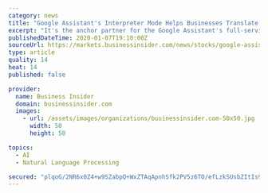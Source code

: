 ```yaml
---
category: news
title: "Google Assistant's Interpreter Mode Helps Businesses Translate Conversations with Customers Across 29 Languages"
excerpt: "It's the anchor partner for the Google Assistant's full-service interpreter mode translation solution. Volara's proprietary software creates a business tool atop the leading smart speakers and natural language processing platforms. Volara's hassle free implementation and support ensures seamless execution of voice assistant solutions."
publishedDateTime: 2020-01-07T19:10:00Z
sourceUrl: https://markets.businessinsider.com/news/stocks/google-assistant-s-interpreter-mode-helps-businesses-translate-conversations-with-customers-across-29-languages-1028800910
type: article
quality: 14
heat: 14
published: false

provider:
  name: Business Insider
  domain: businessinsider.com
  images:
    - url: /assets/images/organizations/businessinsider.com-50x50.jpg
      width: 50
      height: 50

topics:
  - AI
  - Natural Language Processing

secured: "plqoG/2NR6x0Z4+w9SZabpQ+WxZTAqApnhSfk2PV5z6TO/efLzkSUsbZItIs9uGlvGlzLJmEk0Y9FqHRlnR96JVitMfGR+m9zsghddbrxo0uEvOaQI8t4+/PEPr/L9Ei5/SeQtg5Zm0LvZFOdwTlWHBP15dmZ0s9TIud7oCYscsSAyZSb5pZ/PnCJ9xklNK7Wnuw09lUev1wB9Te3iO2zQtVvwte/vuZyqvSeKLMzwlA0jHbSC6HsZxcyS0DpH4q+7ajPL1qVEG6arSAdp0rLg==;MTp8CW6et7sMIMd7Y1JccQ=="
---
```


